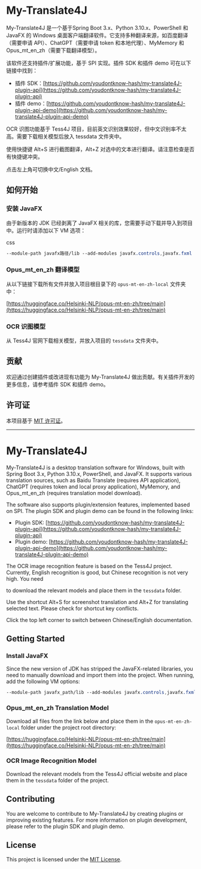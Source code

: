 My-Translate4J
==============

My-Translate4J 是一个基于Spring Boot 3.x、Python 3.10.x、PowerShell 和 JavaFX 的 Windows 桌面客户端翻译软件。它支持多种翻译来源，如百度翻译（需要申请 API）、ChatGPT（需要申请 token 和本地代理）、MyMemory 和 Opus\_mt\_en\_zh（需要下载翻译模型）。

该软件还支持插件/扩展功能，基于 SPI 实现。插件 SDK 和插件 demo 可在以下链接中找到：

*   插件 SDK：[https://github.com/youdontknow-hash/my-translate4J-plugin-api](https://github.com/youdontknow-hash/my-translate4J-plugin-api)
*   插件 demo：[https://github.com/youdontknow-hash/my-translate4J-plugin-api-demo](https://github.com/youdontknow-hash/my-translate4J-plugin-api-demo)

OCR 识图功能基于 Tess4J 项目，目前英文识别效果较好，但中文识别率不太高。需要下载相关模型后放入 tessdata 文件夹中。

使用快捷键 Alt+S 进行截图翻译，Alt+Z 对选中的文本进行翻译。请注意检查是否有快捷键冲突。

点击左上角可切换中文/English 文档。

如何开始
----

### 安装 JavaFX

由于新版本的 JDK 已经剥离了 JavaFX 相关的库，您需要手动下载并导入到项目中。运行时请添加以下 VM 选项：

css

```css
--module-path javafx路径/lib --add-modules javafx.controls,javafx.fxml
```

### Opus\_mt\_en\_zh 翻译模型

从以下链接下载所有文件并放入项目根目录下的 `opus-mt-en-zh-local` 文件夹中：

[https://huggingface.co/Helsinki-NLP/opus-mt-en-zh/tree/main](https://huggingface.co/Helsinki-NLP/opus-mt-en-zh/tree/main)

### OCR 识图模型

从 Tess4J 官网下载相关模型，并放入项目的 `tessdata` 文件夹中。

贡献
--

欢迎通过创建插件或改进现有功能为 My-Translate4J 做出贡献。有关插件开发的更多信息，请参考插件 SDK 和插件 demo。

许可证
---

本项目基于 [MIT 许可证](LICENSE)。

---

My-Translate4J
==============

My-Translate4J is a desktop translation software for Windows, built with Spring Boot 3.x, Python 3.10.x, PowerShell, and JavaFX. It supports various translation sources, such as Baidu Translate (requires API application), ChatGPT (requires token and local proxy application), MyMemory, and Opus\_mt\_en\_zh (requires translation model download).

The software also supports plugin/extension features, implemented based on SPI. The plugin SDK and plugin demo can be found in the following links:

*   Plugin SDK: [https://github.com/youdontknow-hash/my-translate4J-plugin-api](https://github.com/youdontknow-hash/my-translate4J-plugin-api)
*   Plugin demo: [https://github.com/youdontknow-hash/my-translate4J-plugin-api-demo](https://github.com/youdontknow-hash/my-translate4J-plugin-api-demo)

The OCR image recognition feature is based on the Tess4J project. Currently, English recognition is good, but Chinese recognition is not very high. You need

to download the relevant models and place them in the `tessdata` folder.

Use the shortcut Alt+S for screenshot translation and Alt+Z for translating selected text. Please check for shortcut key conflicts.

Click the top left corner to switch between Chinese/English documentation.

Getting Started
---------------

### Install JavaFX

Since the new version of JDK has stripped the JavaFX-related libraries, you need to manually download and import them into the project. When running, add the following VM options:


```css
--module-path javafx_path/lib --add-modules javafx.controls,javafx.fxml
```

### Opus\_mt\_en\_zh Translation Model

Download all files from the link below and place them in the `opus-mt-en-zh-local` folder under the project root directory:

[https://huggingface.co/Helsinki-NLP/opus-mt-en-zh/tree/main](https://huggingface.co/Helsinki-NLP/opus-mt-en-zh/tree/main)

### OCR Image Recognition Model

Download the relevant models from the Tess4J official website and place them in the `tessdata` folder of the project.

Contributing
------------

You are welcome to contribute to My-Translate4J by creating plugins or improving existing features. For more information on plugin development, please refer to the plugin SDK and plugin demo.

License
-------

This project is licensed under the [MIT License](LICENSE).
